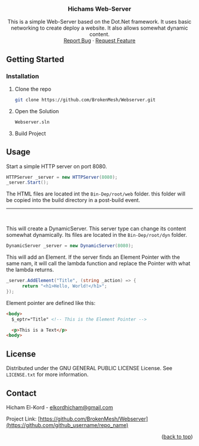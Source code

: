 <a name="readme-top"></a>

<div align="center">
<h3 align="center">Hichams Web-Server</h3>

  <p align="center">
    This is a simple Web-Server based on the Dot.Net framework. It uses basic networking to create deploy a website. It also allows somewhat dynamic content. 
    <br />
    <a href="https://github.com/BrokenMesh/Webserver/issues">Report Bug</a>
    ·
    <a href="https://github.com/BrokenMesh/Webserver/issues">Request Feature</a>
  </p>
</div>


<!-- GETTING STARTED -->
## Getting Started

### Installation
1. Clone the repo
   ```sh
   git clone https://github.com/BrokenMesh/Webserver.git
   ```
2. Open the Solution
   ```sh
   Webserver.sln
   ```
3. Build Project

<!-- USAGE EXAMPLES -->
## Usage

Start a simple HTTP server on port 8080.
```C#
HTTPServer _server = new HTTPServer(8080); 
_server.Start();
```
The HTML files are located int the `Bin-Dep/root/web` folder. this folder will be copied into the build directory in a post-build event.

---
<br>

This will create a DynamicServer. This server type can change its content somewhat dynamically. Its files are located in the `Bin-Dep/root/dyn` folder.

```C#
DynamicServer _server = new DynamicServer(8080); 
```

This will add an Element. If the server finds an Element Pointer with the same nam, it will call the lambda function and replace the Pointer with what the lambda returns. 
```C#
_server.AddElement("Title", (string _action) => {
      return "<h1>Hello, World!</h1>";
});
```

Element pointer are defined like this: 
```HTML
<body>
  $_eptr="Title" <!-- This is the Element Pointer -->

  <p>This is a Text</p>
<body>
```

<!-- LICENSE -->
## License

Distributed under the GNU GENERAL PUBLIC LICENSE License. See `LICENSE.txt` for more information.

<!-- CONTACT -->
## Contact

Hicham El-Kord - elkordhicham@gmail.com

Project Link: [https://github.com/BrokenMesh/Webserver](https://github.com/github_username/repo_name)


<p align="right">(<a href="#readme-top">back to top</a>)</p>





















